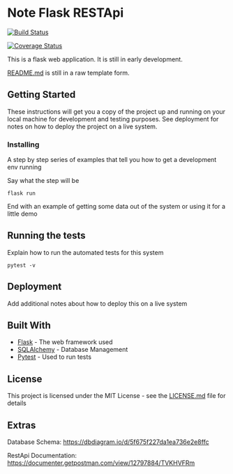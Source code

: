# Note Flask RESTApi

[![Build Status](https://travis-ci.org/Mi-As/Note-RestApi.svg?branch=master)](https://travis-ci.org/github/Mi-As/Note-RestApi)

[![Coverage Status](https://coveralls.io/repos/github/Mi-As/Note-RestApi/badge.svg?branch=master)](https://coveralls.io/github/Mi-As/Note-RestApi?branch=master)

This is a flask web application. It is still in early development.

[README.md](README.md) is still in a raw template form.

## Getting Started

These instructions will get you a copy of the project up and running on your local machine for development and testing purposes. See deployment for notes on how to deploy the project on a live system.


### Installing

A step by step series of examples that tell you how to get a development env running

Say what the step will be

```
flask run
```

End with an example of getting some data out of the system or using it for a little demo

## Running the tests

Explain how to run the automated tests for this system

```
pytest -v
```

## Deployment

Add additional notes about how to deploy this on a live system

## Built With

* [Flask](https://flask.palletsprojects.com/en/1.1.x/) - The web framework used
* [SQLAlchemy](https://www.sqlalchemy.org/) - Database Management
* [Pytest](https://rometools.github.io/rome/) - Used to run tests 

## License

This project is licensed under the MIT License - see the [LICENSE.md](LICENSE.md) file for details

## Extras

Database Schema: https://dbdiagram.io/d/5f675f227da1ea736e2e8ffc

RestApi Documentation: https://documenter.getpostman.com/view/12797884/TVKHVFRm

